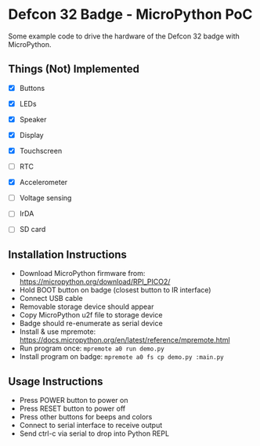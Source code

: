 # Defcon 32 Badge - MicroPython PoC

Some example code to drive the hardware of the Defcon 32 badge with MicroPython.


## Things (Not) Implemented

- [x] Buttons
- [x] LEDs
- [x] Speaker
- [x] Display
- [x] Touchscreen
- [ ] RTC
- [x] Accelerometer
- [ ] Voltage sensing
- [ ] IrDA
- [ ] SD card


## Installation Instructions

* Download MicroPython firmware from: https://micropython.org/download/RPI_PICO2/
* Hold BOOT button on badge (closest button to IR interface)
* Connect USB cable
* Removable storage device should appear
* Copy MicroPython u2f file to storage device
* Badge should re-enumerate as serial device
* Install & use mpremote: https://docs.micropython.org/en/latest/reference/mpremote.html
* Run program once: `mpremote a0 run demo.py`
* Install program on badge: `mpremote a0 fs cp demo.py :main.py`

## Usage Instructions

* Press POWER button to power on
* Press RESET button to power off
* Press other buttons for beeps and colors
* Connect to serial interface to receive output
* Send ctrl-c via serial to drop into Python REPL

